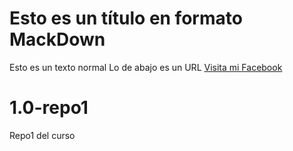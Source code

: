 
# Esto es un título en formato MackDown
Esto es un texto normal 
Lo de abajo es un URL
[Visita mi Facebook](https://www.facebook.com/VictorMendozaLanche)
# 1.0-repo1
Repo1 del curso
